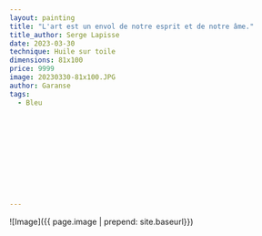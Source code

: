 ```yaml
---
layout: painting
title: "L'art est un envol de notre esprit et de notre âme."                       
title_author: Serge Lapisse                                   
date: 2023-03-30
technique: Huile sur toile 
dimensions: 81x100
price: 9999
image: 20230330-81x100.JPG
author: Garanse
tags:
  - Bleu
  
  
  
  
  
  
  
  
  
  
  
---
```

![Image]({{ page.image | prepend: site.baseurl}})

